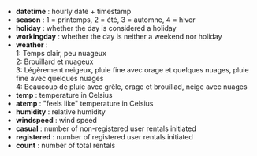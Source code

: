 * **datetime** : hourly date + timestamp
* **season** : 1 = printemps, 2 = été, 3 = automne, 4 = hiver
* **holiday** : whether the day is considered a holiday
* **workingday** : whether the day is neither a weekend nor holiday
* **weather** :      
1: Temps clair, peu nuageux   
2: Brouillard et nuageux     
3: Légèrement neigeux, pluie fine avec orage et quelques nuages, pluie fine avec quelques nuages       
4: Beaucoup de pluie avec grêle, orage et brouillad, neige avec nuages     
* **temp** : temperature in Celsius
* **atemp** : "feels like" temperature in Celsius
* **humidity** : relative humidity
* **windspeed** : wind speed
* **casual** : number of non-registered user rentals initiated
* **registered** : number of registered user rentals initiated
* **count** : number of total rentals
